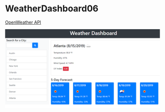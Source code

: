 # WeatherDashboard06


[OpenWeather API](file:///Users/Tika/Desktop/WeatherDashboard06/index.html)

![weather dashboard demo](./Assets/06-server-side-apis-homework-demo.png)
